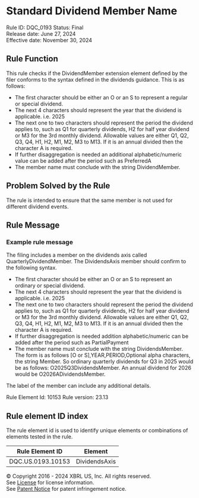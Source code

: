 # Standard Dividend Member Name
Rule ID: DQC_0193
Status: Final  
Release date: June 27, 2024  
Effective date: November 30, 2024
  
## Rule Function
This rule checks if the DividendMember extension element defined by the filer conforms to the syntax defined in the dividends guidance. This is as follows:
  
- The first character should be either an O or an S to represent a regular or special  dividend.
- The next 4 characters should represent the year that the dividend is applicable. i.e. 2025
- The next one to two characters should represent the period the dividend applies to, such as Q1 for quarterly dividends, H2 for half year dividend or M3 for the 3rd monthly dividend.  Allowable values are either Q1, Q2, Q3, Q4, H1, H2, M1, M2, M3 to M13. If it is an annual divided then the character A is required.
- If further disaggregation is needed  an additional  alphabetic/numeric value can be added after the period such as PreferredA
- The member name must conclude with the string DividendMember.

## Problem Solved by the Rule
The rule is intended to ensure that the same member is not used for different dividend events.

## Rule Message
### Example rule message 
The filing includes a member on the dividends axis called  QuarterlyDividendMember. The DividendsAxis member should confirm to the following syntax.  
- The first character should be either an O or an S to represent an ordinary or special  dividend.
- The next 4 characters should represent the year that the dividend is applicable. i.e. 2025
- The next one to two characters should represent the period the dividend applies to, such as Q1 for quarterly dividends, H2 for half year dividend or M3 for the 3rd monthly dividend.  Allowable values are either Q1, Q2, Q3, Q4, H1, H2, M1, M2, M3 to M13. If it is an annual divided then the character A is required.
- If further disaggregation is needed addition alphabetic/numeric can be added after the period such as PartialPayment
- The member name must conclude with the string DividendsMember.
The form is as follows [O or S],YEAR,PERIOD,Optional alpha characters, the string Member. So ordinary quarterly dividends for Q3 in 2025 would be as follows:
O2025Q3DividendsMember. An annual dividend for 2026 would be O2026ADividendsMember.

The label of the member can include any additional details.

Rule Element Id: 10153
Rule version: 23.13


## Rule element ID index  
The rule element id is used to identify unique elements or combinations of elements tested in the rule.

|Rule Element ID|Element|
|--- |--- |
| DQC.US.0193.10153 |DividendsAxis|


© Copyright 2016 - 2024 XBRL US, Inc. All rights reserved.   
See [License](https://xbrl.us/dqc-license) for license information.  
See [Patent Notice](https://xbrl.us/dqc-patent) for patent infringement notice.  
